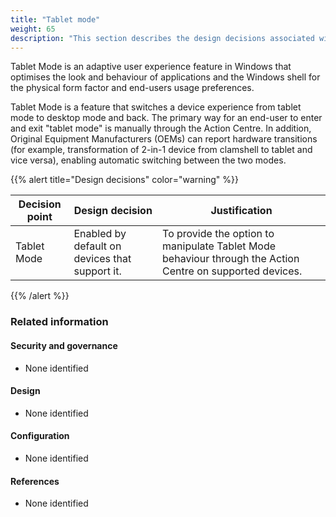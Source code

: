 ```yaml
---
title: "Tablet mode"
weight: 65
description: "This section describes the design decisions associated with tablet mode on Windows 10 and 11 endpoints configured according to guidance in ASD's Blueprint for Secure Cloud."
---
```


Tablet Mode is an adaptive user experience feature in Windows that optimises the look and behaviour of applications and the Windows shell for the physical form factor and end-users usage preferences.

Tablet Mode is a feature that switches a device experience from tablet mode to desktop mode and back. The primary way for an end-user to enter and exit "tablet mode" is manually through the Action Centre. In addition, Original Equipment Manufacturers (OEMs) can report hardware transitions (for example, transformation of 2-in-1 device from clamshell to tablet and vice versa), enabling automatic switching between the two modes.

{{% alert title="Design decisions" color="warning" %}}

| Decision point | Design decision                                | Justification                                                                                             |
| -------------- | ---------------------------------------------- | --------------------------------------------------------------------------------------------------------- |
| Tablet Mode    | Enabled by default on devices that support it. | To provide the option to manipulate Tablet Mode behaviour through the Action Centre on supported devices. |

{{% /alert %}}

### Related information

#### Security and governance

- None identified

#### Design

- None identified

#### Configuration

- None identified

#### References

- None identified
